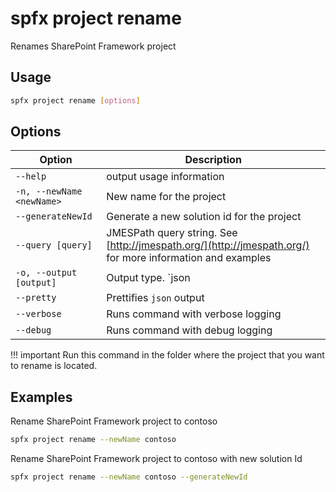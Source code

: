# spfx project rename

Renames SharePoint Framework project

## Usage

```sh
spfx project rename [options]
```

## Options

Option|Description
------|-----------
`--help`|output usage information
`-n, --newName <newName>`|New name for the project
`--generateNewId`|Generate a new solution id for the project
`--query [query]`|JMESPath query string. See [http://jmespath.org/](http://jmespath.org/) for more information and examples
`-o, --output [output]`|Output type. `json|text|md`. Default `text`
`--pretty`|Prettifies `json` output
`--verbose`|Runs command with verbose logging
`--debug`|Runs command with debug logging

!!! important
    Run this command in the folder where the project that you want to rename is located.

## Examples

Rename SharePoint Framework project to contoso

```sh
spfx project rename --newName contoso
```

Rename SharePoint Framework project to contoso with new solution Id

```sh
spfx project rename --newName contoso --generateNewId
```
